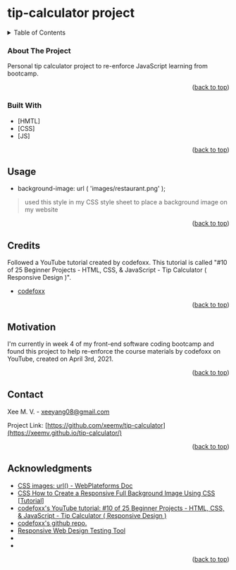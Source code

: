 # tip-calculator project
<!-- TABLE OF CONTENTS -->
<details>
  <summary>Table of Contents</summary>
  <ol>
    <li>
      <a href="#about-the-project">About The Project</a>
      <ul>
        <li><a href="#built-with">Built With</a></li>
      </ul>
    </li>
   <!-- <li>
     <a href="#getting-started">Getting Started</a>
      <ul>-->
      <!--  <li><a href="#prerequisites">Prerequisites</a></li>
        <li><a href="#installation">Installation</a></li>
      </ul>
    </li>-->
    <li><a href="#usage">Usage</a></li>
    <!--<li><a href="#roadmap">Roadmap</a></li>-->
    <li><a href="#credits">Credits</a></li>
    <!--<li><a href="#license">License</a></li>-->
    <li><a href="#motivation">Motivation</a></li>
    <li><a href="#contact">Contact</a></li>
    <li><a href="#acknowledgments">Acknowledgments</a></li>
  </ol>
</details>
<!-- ABOUT THE PROJECT -->

### About The Project

Personal tip calculator project to re-enforce JavaScript learning from bootcamp.

<p align="right">(<a href="#top">back to top</a>)</p>



### Built With

* [HMTL]
* [CSS]
* [JS]
<p align="right">(<a href="#top">back to top</a>)</p>

<!-- GETTING STARTED
## Getting Started

This is an example of how you may give instructions on setting up your project locally.
To get a local copy up and running follow these simple example steps.

### Prerequisites

This is an example of how to list things you need to use the software and how to install them.
* npm
  ```sh
  npm install npm@latest -g
  ```
-->

<!--### Installation

1. Get a free API Key at [https://example.com](https://example.com)
2. Clone the repo
   ```sh
   git clone https://github.com/github_username/repo_name.git
   ```
3. Install NPM packages
   ```sh
   npm install
   ```
4. Enter your API in `config.js`
   ```js
   const API_KEY = 'ENTER YOUR API';
   ```

<p align="right">(<a href="#top">back to top</a>)</p>-->



<!-- USAGE EXAMPLES -->
## Usage

- background-image: url ( 'images/restaurant.png' );
> used this style in my CSS style sheet to place a background image on my website

<p align="right">(<a href="#top">back to top</a>)</p>



<!-- ROADMAP
## Roadmap

- [] Feature 1
- [] Feature 2
- [] Feature 3
    - [] Nested Feature

See the [open issues](https://github.com/github_username/repo_name/issues) for a full list of proposed features (and known issues).

<p align="right">(<a href="#top">back to top</a>)</p>-->



<!--Credits-->
## Credits

Followed a YouTube tutorial created by codefoxx. This tutorial is called "#10 of 25 Beginner Projects - HTML, CSS, & JavaScript - Tip Calculator ( Responsive Design )".
- [codefoxx](https://www.youtube.com/watch?v=I4tNOpNIU5Q)


<p align="right">(<a href="#top">back to top</a>)</p>



<!-- LICENSE
## License

Distributed under the MIT License. See `LICENSE.txt` for more information.

<p align="right">(<a href="#top">back to top</a>)</p>-->

<!--Motivation -->
## Motivation

I'm currently in week 4 of my front-end software coding bootcamp and found this project to help re-enforce the course materials by codefoxx on YouTube, created on April 3rd, 2021.

<p align="right">(<a href="#top">back to top</a>)</p>

<!-- CONTACT -->
## Contact

Xee M. V. - xeeyang08@gmail.com

Project Link: [https://github.com/xeemv/tip-calculator](https://xeemv.github.io/tip-calculator/)
<p align="right">(<a href="#top">back to top</a>)</p>

<!-- ACKNOWLEDGMENTS -->
## Acknowledgments

* <a href="https://webplatform.github.io/docs/css/functions/url/">CSS images: url() - WebPlateforms Doc</a>
* <a href="https://www.webfx.com/blog/web-design/responsive-background-image/">CSS How to Create a Responsive Full Background Image Using CSS [Tutorial]</a>
* <a href="https://www.youtube.com/watch?v=I4tNOpNIU5Q">codefoxx's YouTube tutorial: #10 of 25 Beginner Projects - HTML, CSS, & JavaScript - Tip Calculator ( Responsive Design )</a>
* <a href="https://github.com/iamcodefoxx/TipCalculator">codefoxx's github repo.</a>
* <a href="http://mattkersley.com/responsive/">Responsive Web Design Testing Tool</a>
* []()
* []()

<p align="right">(<a href="#top">back to top</a>)</p>



<!-- MARKDOWN LINKS & IMAGES
https://www.markdownguide.org/basic-syntax/#reference-style-links 
[contributors-shield]: https://img.shields.io/github/contributors/github_username/repo_name.svg?style=for-the-badge
[contributors-url]: https://github.com/github_username/repo_name/graphs/contributors
[forks-shield]: https://img.shields.io/github/forks/github_username/repo_name.svg?style=for-the-badge
[forks-url]: https://github.com/github_username/repo_name/network/members
[stars-shield]: https://img.shields.io/github/stars/github_username/repo_name.svg?style=for-the-badge
[stars-url]: https://github.com/github_username/repo_name/stargazers
[issues-shield]: https://img.shields.io/github/issues/github_username/repo_name.svg?style=for-the-badge
[issues-url]: https://github.com/github_username/repo_name/issues
[license-shield]: https://img.shields.io/github/license/github_username/repo_name.svg?style=for-the-badge
[license-url]: https://github.com/github_username/repo_name/blob/master/LICENSE.txt
[linkedin-shield]: https://img.shields.io/badge/-LinkedIn-black.svg?style=for-the-badge&logo=linkedin&colorB=555
[linkedin-url]: https://linkedin.com/in/linkedin_username
[product-screenshot]: images/screenshot.png -->



